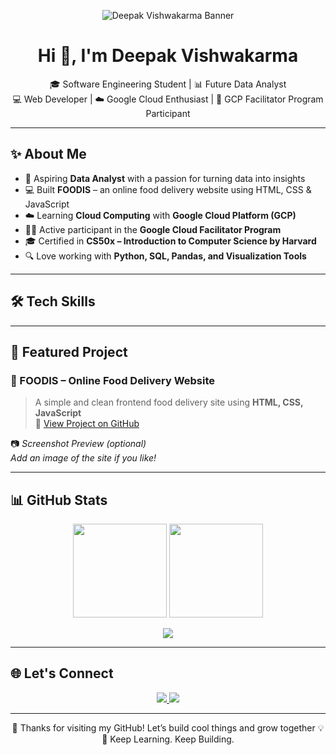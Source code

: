<!-- 🖼️ Banner at the top -->
<p align="center">
  <img src="https://github.com/DeepakVishwakarma/DeepakVishwakarma/blob/main/banner.png" alt="Deepak Vishwakarma Banner" />
</p>

<h1 align="center">Hi 👋, I'm Deepak Vishwakarma</h1>

<p align="center">
  🎓 Software Engineering Student | 📊 Future Data Analyst <br>
  💻 Web Developer | ☁️ Google Cloud Enthusiast | 🚀 GCP Facilitator Program Participant
</p>

---

## ✨ About Me

- 🎯 Aspiring **Data Analyst** with a passion for turning data into insights
- 💻 Built **FOODIS** – an online food delivery website using HTML, CSS & JavaScript
- ☁️ Learning **Cloud Computing** with **Google Cloud Platform (GCP)**
- 👨‍🏫 Active participant in the **Google Cloud Facilitator Program**
- 🎓 Certified in **CS50x – Introduction to Computer Science by Harvard**
- 🔍 Love working with **Python, SQL, Pandas, and Visualization Tools**

---

## 🛠️ Tech Skills


---

## 💼 Featured Project

### 🍔 FOODIS – Online Food Delivery Website

> A simple and clean frontend food delivery site using **HTML, CSS, JavaScript**  
> 🔗 [View Project on GitHub](https://github.com/DeepakVishwakarma/FOODIS)

📷 _Screenshot Preview (optional)_  
_Add an image of the site if you like!_

---

## 📊 GitHub Stats

<p align="center">
  <img src="https://github-readme-stats.vercel.app/api?username=DeepakVishwakarma&show_icons=true&theme=radical" height="150" />
  <img src="https://github-readme-stats.vercel.app/api/top-langs/?username=DeepakVishwakarma&layout=compact&theme=radical" height="150" />
</p>

<p align="center">
  <img src="https://github-readme-streak-stats.herokuapp.com/?user=DeepakVishwakarma&theme=radical" />
</p>

---

## 🌐 Let's Connect

<p align="center">
  <a href="mailto:deepakv.email@example.com">
    <img src="https://img.shields.io/badge/Gmail-D14836?style=flat&logo=gmail&logoColor=white" />
  </a>
  <a href="https://www.linkedin.com/in/YOUR_LINK">
    <img src="https://img.shields.io/badge/LinkedIn-0077B5?style=flat&logo=linkedin&logoColor=white" />
  </a>
</p>

---

<p align="center">
  🌟 Thanks for visiting my GitHub! Let’s build cool things and grow together 💡<br>
  🚀 Keep Learning. Keep Building.
</p>
